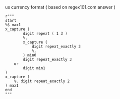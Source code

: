 us currency format ( based on regex101.com answer )

```
r"""
start
%$ max1
x_capture (
        digit repeat ( 1 3 )
        %,
        x_capture (
            digit repeat_exactly 3
            %,
        ) min0
        digit repeat_exactly 3
    or
        digit min1
)
x_capture (
    %. digit repeat_exactly 2
) max1
end
"""
```